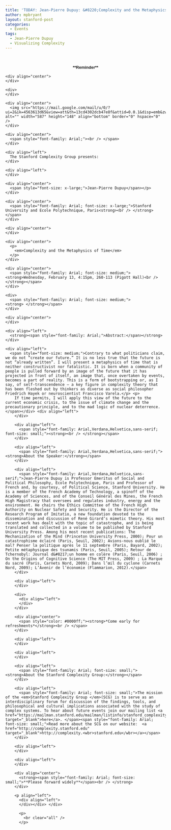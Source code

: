 ```yaml
---
title: 'TODAY: Jean-Pierre Dupuy: &#8220;Complexity and the Metaphysics of Time&#8221; Feb. 13, 4:15pm'
author: mpbryant
layout: stanford-post
categories:
  - Events
tags:
  - Jean-Pierre Dupuy
  - Visualizing Complexity
---
```

&nbsp;

<div>
  <div>
    <div align="center">
      <span style="font-family: Arial; font-size: small;"><strong>**Reminder**</strong></span>
    </div>
    
    <div align="center">
    </div>
    
    <div>
    </div>
    
    <div align="center">
      <img src="https://mail.google.com/mail/u/0/?ui=2&ik=4563613d65&view=att&th=13cd4302dcb47e8f&attid=0.0.1&disp=emb&zw&atsh=1" alt="" width="587" height="148" align="bottom" border="0" hspace="0" />
    </div>
    
    <div align="center">
      <span style="font-family: Arial;"><br /> </span>
    </div>
    
    <div align="left">
      The Stanford Complexity Group presents:
    </div>
    
    <div align="left">
    </div>
    
    <div align="center">
      <span style="font-size: x-large;">Jean-Pierre Dupuy</span></p>
    </div>
    
    <div align="center">
      <span style="font-family: Arial; font-size: x-large;">Stanford University and Ecole Polytechnique, Paris<strong><br /> </strong></span>
    </div>
    
    <div align="center">
    </div>
    
    <div align="center">
      <p>
        <em>Complexity and the Metaphysics of Time</em>
      </p>
    </div>
    
    <div align="center">
      <span style="font-family: Arial; font-size: medium;"><strong>Wednesday, February 13, 4:15pm, 260-113 (Pigott Hall)<br /> </strong></span>
    </div>
    
    <div>
      <span style="font-family: Arial; font-size: medium;"><strong> </strong></span>
    </div>
    
    <div align="center">
    </div>
    
    <div align="left">
      <strong><span style="font-family: Arial;">Abstract:</span></strong>
    </div>
    
    <div align="left">
      <span style="font-size: medium;">Contrary to what politicians claim, we do not “create our future.” It is no less true that the future is not “already written”. I will present a metaphysics of time that is neither constructivist nor fatalistic. It is born when a community of people is pulled forward by an image of the future that it has projected in front of itself, an image that, once overtaken by events, becomes a part of reality. This is a form of bootstrapping or, as I say, of self-transcendence – a key figure in complexity theory that has been fleshed out by thinkers as diverse as social philosopher Friedrich Hayek or neuroscientist Francisco Varela.</p> <p>
        If time permits, I will apply this view of the future to the current economic crisis, to the issue of climate change and the precautionary principle, and to the mad logic of nuclear deterrence. </span></div> <div align="left">
        </div>
        
        <div align="left">
          <span style="font-family: Arial,Verdana,Helvetica,sans-serif; font-size: small;"><strong><br /> </strong></span>
        </div>
        
        <div align="left">
          <span style="font-family: Arial,Verdana,Helvetica,sans-serif;"><strong>About the Speaker:</strong></span>
        </div>
        
        <div align="left">
          <span style="font-family: Arial,Verdana,Helvetica,sans-serif;">Jean-Pierre Dupuy is Professor Emeritus of Social and Political Philosophy, Ecole Polytechnique, Paris and Professor of French and, by courtesy, of Political Science, Stanford University. He is a member of the French Academy of Technology, a spinoff of the Academy of Sciences, and of the Conseil Général des Mines, the French High Magistracy that oversees and regulates industry, energy and the environment. He chairs the Ethics Committee of the French High Authority on Nuclear Safety and Security. He is the Director of the Research Program of Imitatio, a new foundation devoted to the dissemination and discussion of René Girard’s mimetic theory. His most recent work has dealt with the topic of catastrophe, and is being translated and collected in a volume to be published by Stanford University Press. Among his most recent publications: The Mechanization of the Mind (Princeton University Press, 2000); Pour un catastrophisme éclairé (Paris, Seuil, 2002); Avions-nous oublié le mal? Penser la politique après le 11 septembre (Paris, Bayard, 2002); Petite métaphysique des tsunamis (Paris, Seuil, 2005); Retour de Tchernobyl: Journal d&#8217;un homme en colère (Paris, Seuil, 2006) ; On the Origins of Cognitive Science (The MIT Press, 2009) ; La Marque du sacré (Paris, Carnets Nord, 2009); Dans l’œil du cyclone (Carnets Nord, 2009); L’Avenir de l’économie (Flammarion, 2012).</span>
        </div>
        
        <div align="left">
        </div>
        
        <div>
          <div align="left">
          </div>
        </div>
        
        <div align="center">
          <span style="color: #0000ff;"><strong>*Come early for refreshments*</strong><br /> </span>
        </div>
        
        <div align="left">
        </div>
        
        <div align="left">
        </div>
        
        <div align="left">
          <span style="font-family: Arial; font-size: small;"><strong>About the Stanford Complexity Group:</strong></span>
        </div>
        
        <div align="left">
          <span style="font-family: Arial; font-size: small;">The mission of the <em>Stanford Complexity Group </em>(SCG) is to serve as an interdisciplinary forum for discussion of the findings, tools, and philosophical and cultural implications associated with the study of complex systems. To hear about future events join our mailing list <a href="https://mailman.stanford.edu/mailman/listinfo/stanford_complexity_group" target="_blank">here</a>. </span><span style="font-family: Arial; font-size: small;">Read more about the SCG on our website:  <a href="http://complexity.stanford.edu" target="_blank">http://complexity.<wbr>stanford.edu</wbr></a></span>
        </div>
        
        <div align="left">
        </div>
        
        <div align="left">
        </div>
        
        <div align="center">
          <strong><span style="font-family: Arial; font-size: small;">**Please forward widely**</span><br /> </strong>
        </div>
        
        <p align="left">
          <div align="left">
          </div></div> </div> 
          
          <p>
            <br clear="all" />
          </p>
